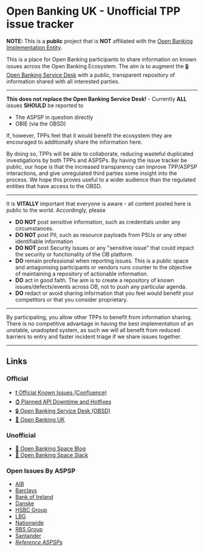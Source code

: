 # Open Banking UK - Unofficial TPP issue tracker

**NOTE:** This is a **public** project that is **NOT** affiliated with the [Open Banking Implementation Entity](https://www.openbanking.org.uk/).

This is a place for Open Banking participants to share information on known issues across the Open Banking Ecosystem. The aim is to augment the [:lock: Open Banking Service Desk](https://openbanking.atlassian.net/servicedesk/customer/portal/1) with a public, transparent repository of information shared with all interested parties.

---

**This does not replace the Open Banking Service Desk!** - Currently **ALL** issues **SHOULD** be reported to

* The ASPSP in question directly
* OBIE (via the OBSD)

If, however, TPPs feel that it would benefit the ecosystem they are encouraged to additionally share the information here. 

By doing so, TPPs will be able to collaborate, reducing wasteful duplicated investigations by both TPPs and ASPSPs. By having the issue tracker be public, our hope is that the increased transparency can improve TPP/ASPSP interactions, and give unregulated third parties some insight into the process. We hope this proves useful to a wider audience than the regulated entities that have access to the OBSD.

---

It is **VITALLY** important that everyone is aware - all content posted here is public to the world. Accordingly, please

* **DO NOT** post sensitive information, such as credentials under any circumstances.
* **DO NOT** post PII, such as resource payloads from PSUs or any other identifiable information
* **DO NOT** post Security Issues or any "sensitive issue" that could impact the security or functionality of the OB platform. 
* **DO** remain professional when reporting issues. This is a public space and antagonising participants or vendors runs counter to the objective of maintaining a repository of actionable information.
* **DO** act in good faith. The aim is to create a repository of known issues/defects/events across OB, not to push any particular agenda.
* **DO** redact or avoid sharing information that you feel would benefit your competitors or that you consider proprietary.

---

By participating, you allow other TPPs to benefit from information sharing. There is no competitive advantage in having the best implementation of an unstable, unadopted system, as such we will all benefit from reduced barriers to entry and faster incident triage if we share issues together. 

---

## Links

### Official

* [:exclamation: Official Known Issues (Confluence)](https://openbanking.atlassian.net/wiki/spaces/DZ/pages/504496461/Current+Issues)
* [:watch: Planned API Downtime and Hotfixes](https://openbanking.atlassian.net/wiki/spaces/DZ/pages/441614754/Planned+API+Downtime+and+Hotfixes)
* [:lock: Open Banking Service Desk (OBSD)](https://openbanking.atlassian.net/servicedesk/)
* [:bank: Open Banking UK](https://www.openbanking.org.uk/)

### Unofficial

* [:page_with_curl: Open Banking Space Blog](https://blog.openbanking.space)
* [:speech_balloon: Open Banking Space Slack](http://signup.openbanking.space/)

### Open Issues By ASPSP

* [AIB](https://github.com/openbankingspace/tpp-issues/issues?q=is%3Aopen+is%3Aissue+label%3Aaspsp%3Aaib)
* [Barclays](https://github.com/openbankingspace/tpp-issues/issues?q=is%3Aopen+is%3Aissue+label%3Aaspsp%3Abarclays)
* [Bank of Ireland](https://github.com/openbankingspace/tpp-issues/issues?q=is%3Aopen+is%3Aissue+label%3Aaspsp%3Aboi)
* [Danske](https://github.com/openbankingspace/tpp-issues/issues?q=is%3Aopen+is%3Aissue+label%3Aaspsp%3Adanske)
* [HSBC Group](https://github.com/openbankingspace/tpp-issues/issues?q=is%3Aopen+is%3Aissue+label%3Aaspsp%3Ahsbcg)
* [LBG](https://github.com/openbankingspace/tpp-issues/issues?q=is%3Aopen+is%3Aissue+label%3Aaspsp%3Albg)
* [Nationwide](https://github.com/openbankingspace/tpp-issues/issues?q=is%3Aopen+is%3Aissue+label%3Aaspsp%3Anationwide)
* [RBS Group](https://github.com/openbankingspace/tpp-issues/issues?q=is%3Aopen+is%3Aissue+label%3Aaspsp%3Arbsg)
* [Santander](https://github.com/openbankingspace/tpp-issues/issues?q=is%3Aopen+is%3Aissue+label%3Aaspsp%3Asantander)
* [_Reference ASPSPs_](https://github.com/openbankingspace/tpp-issues/issues?q=is%3Aopen+is%3Aissue+label%3Aaspsp%3Areference)
